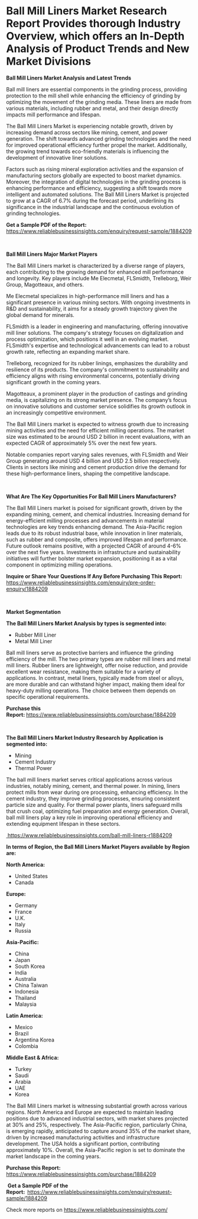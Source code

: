 <p><h1>Ball Mill Liners Market Research Report Provides thorough Industry Overview, which offers an In-Depth Analysis of Product Trends and New Market Divisions</h1></p><p><strong>Ball Mill Liners Market Analysis and Latest Trends</strong></p>
<p><p>Ball mill liners are essential components in the grinding process, providing protection to the mill shell while enhancing the efficiency of grinding by optimizing the movement of the grinding media. These liners are made from various materials, including rubber and metal, and their design directly impacts mill performance and lifespan. </p><p>The Ball Mill Liners Market is experiencing notable growth, driven by increasing demand across sectors like mining, cement, and power generation. The shift towards advanced grinding technologies and the need for improved operational efficiency further propel the market. Additionally, the growing trend towards eco-friendly materials is influencing the development of innovative liner solutions. </p><p>Factors such as rising mineral exploration activities and the expansion of manufacturing sectors globally are expected to boost market dynamics. Moreover, the integration of digital technologies in the grinding process is enhancing performance and efficiency, suggesting a shift towards more intelligent and automated solutions. The Ball Mill Liners Market is projected to grow at a CAGR of 6.7% during the forecast period, underlining its significance in the industrial landscape and the continuous evolution of grinding technologies.</p></p>
<p><strong>Get a Sample PDF of the Report:&nbsp;</strong> <a href="https://www.reliablebusinessinsights.com/enquiry/request-sample/1884209?utm_campaign=2211&utm_medium=2&utm_source=Github&utm_content=ia&utm_term=30012025&utm_id=ball-mill-liners">https://www.reliablebusinessinsights.com/enquiry/request-sample/1884209</a></p>
<p>&nbsp;</p>
<p><strong>Ball Mill Liners Major Market Players</strong></p>
<p><p>The Ball Mill Liners market is characterized by a diverse range of players, each contributing to the growing demand for enhanced mill performance and longevity. Key players include Me Elecmetal, FLSmidth, Trelleborg, Weir Group, Magotteaux, and others. </p><p>Me Elecmetal specializes in high-performance mill liners and has a significant presence in various mining sectors. With ongoing investments in R&D and sustainability, it aims for a steady growth trajectory given the global demand for minerals.</p><p>FLSmidth is a leader in engineering and manufacturing, offering innovative mill liner solutions. The company's strategy focuses on digitalization and process optimization, which positions it well in an evolving market. FLSmidth's expertise and technological advancements can lead to a robust growth rate, reflecting an expanding market share.</p><p>Trelleborg, recognized for its rubber linings, emphasizes the durability and resilience of its products. The company's commitment to sustainability and efficiency aligns with rising environmental concerns, potentially driving significant growth in the coming years.</p><p>Magotteaux, a prominent player in the production of castings and grinding media, is capitalizing on its strong market presence. The company’s focus on innovative solutions and customer service solidifies its growth outlook in an increasingly competitive environment.</p><p>The Ball Mill Liners market is expected to witness growth due to increasing mining activities and the need for efficient milling operations. The market size was estimated to be around USD 2 billion in recent evaluations, with an expected CAGR of approximately 5% over the next few years.</p><p>Notable companies report varying sales revenues, with FLSmidth and Weir Group generating around USD 4 billion and USD 2.5 billion respectively. Clients in sectors like mining and cement production drive the demand for these high-performance liners, shaping the competitive landscape.</p></p>
<p>&nbsp;</p>
<p><strong>What Are The Key Opportunities For Ball Mill Liners Manufacturers?</strong></p>
<p><p>The Ball Mill Liners market is poised for significant growth, driven by the expanding mining, cement, and chemical industries. Increasing demand for energy-efficient milling processes and advancements in material technologies are key trends enhancing demand. The Asia-Pacific region leads due to its robust industrial base, while innovation in liner materials, such as rubber and composite, offers improved lifespan and performance. Future outlook remains positive, with a projected CAGR of around 4-6% over the next five years. Investments in infrastructure and sustainability initiatives will further bolster market expansion, positioning it as a vital component in optimizing milling operations.</p></p>
<p><strong>Inquire or Share Your Questions If Any Before Purchasing This Report:</strong> <a href="https://www.reliablebusinessinsights.com/enquiry/pre-order-enquiry/1884209?utm_campaign=2211&utm_medium=2&utm_source=Github&utm_content=ia&utm_term=30012025&utm_id=ball-mill-liners">https://www.reliablebusinessinsights.com/enquiry/pre-order-enquiry/1884209</a></p>
<p>&nbsp;</p>
<p><strong>Market Segmentation</strong></p>
<p><strong>The Ball Mill Liners Market Analysis by types is segmented into:</strong></p>
<p><ul><li>Rubber Mill Liner</li><li>Metal Mill Liner</li></ul></p>
<p><p>Ball mill liners serve as protective barriers and influence the grinding efficiency of the mill. The two primary types are rubber mill liners and metal mill liners. Rubber liners are lightweight, offer noise reduction, and provide excellent wear resistance, making them suitable for a variety of applications. In contrast, metal liners, typically made from steel or alloys, are more durable and can withstand higher impact, making them ideal for heavy-duty milling operations. The choice between them depends on specific operational requirements.</p></p>
<p><strong>Purchase this Report:&nbsp;</strong><a href="https://www.reliablebusinessinsights.com/purchase/1884209?utm_campaign=2211&utm_medium=2&utm_source=Github&utm_content=ia&utm_term=30012025&utm_id=ball-mill-liners">https://www.reliablebusinessinsights.com/purchase/1884209</a></p>
<p>&nbsp;</p>
<p><strong>The Ball Mill Liners Market Industry Research by Application is segmented into:</strong></p>
<p><ul><li>Mining</li><li>Cement Industry</li><li>Thermal Power</li></ul></p>
<p><p>The ball mill liners market serves critical applications across various industries, notably mining, cement, and thermal power. In mining, liners protect mills from wear during ore processing, enhancing efficiency. In the cement industry, they improve grinding processes, ensuring consistent particle size and quality. For thermal power plants, liners safeguard mills that crush coal, optimizing fuel preparation and energy generation. Overall, ball mill liners play a key role in improving operational efficiency and extending equipment lifespan in these sectors.</p></p>
<p><a href="https://www.reliablebusinessinsights.com/ball-mill-liners-r1884209?utm_campaign=2211&utm_medium=2&utm_source=Github&utm_content=ia&utm_term=30012025&utm_id=ball-mill-liners">&nbsp;https://www.reliablebusinessinsights.com/ball-mill-liners-r1884209</a></p>
<p><strong>In terms of Region, the Ball Mill Liners Market Players available by Region are:</strong></p>
<p>
    <p> <strong> North America: </strong>
        <ul>
            <li>United States</li>
            <li>Canada</li>
        </ul>
        </p> 
    <p> <strong> Europe: </strong>
        <ul>
            <li>Germany</li>
            <li>France</li>
            <li>U.K.</li>
            <li>Italy</li>
            <li>Russia</li>
        </ul>
        </p> 
    <p> <strong> Asia-Pacific: </strong>
        <ul>
            <li>China</li>
            <li>Japan</li>
            <li>South Korea</li>
            <li>India</li>
            <li>Australia</li>
            <li>China Taiwan</li>
            <li>Indonesia</li>
            <li>Thailand</li>
            <li>Malaysia</li>
        </ul>
        </p> 
    <p> <strong> Latin America: </strong>
        <ul>
            <li>Mexico</li>
            <li>Brazil</li>
            <li>Argentina Korea</li>
            <li>Colombia</li>
        </ul>
        </p> 
    <p> <strong> Middle East & Africa: </strong>
        <ul>
            <li>Turkey</li>
            <li>Saudi</li>
            <li>Arabia</li>
            <li>UAE</li>
            <li>Korea</li>
        </ul>
    </p>
    </p>
<p><p>The Ball Mill Liners market is witnessing substantial growth across various regions. North America and Europe are expected to maintain leading positions due to advanced industrial sectors, with market shares projected at 30% and 25%, respectively. The Asia-Pacific region, particularly China, is emerging rapidly, anticipated to capture around 35% of the market share, driven by increased manufacturing activities and infrastructure development. The USA holds a significant portion, contributing approximately 10%. Overall, the Asia-Pacific region is set to dominate the market landscape in the coming years.</p></p>
<p><strong>Purchase this Report: </strong><a href="https://www.reliablebusinessinsights.com/purchase/1884209?utm_campaign=2211&utm_medium=2&utm_source=Github&utm_content=ia&utm_term=30012025&utm_id=ball-mill-liners">https://www.reliablebusinessinsights.com/purchase/1884209</a></p>
<p>&nbsp;<strong>Get a Sample PDF of the Report:&nbsp;&nbsp;</strong><a href="https://www.reliablebusinessinsights.com/enquiry/request-sample/1884209?utm_campaign=2211&utm_medium=2&utm_source=Github&utm_content=ia&utm_term=30012025&utm_id=ball-mill-liners">https://www.reliablebusinessinsights.com/enquiry/request-sample/1884209</a></p>
<p><strong></strong></p>
<p>Check more reports on <a href="https://www.reliablebusinessinsights.com/?utm_campaign=2211&utm_medium=2&utm_source=Github&utm_content=ia&utm_term=30012025&utm_id=ball-mill-liners">https://www.reliablebusinessinsights.com/</a></p>
